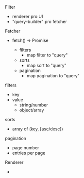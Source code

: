 Filter

- renderer pro UI
- "query-builder" pro fetcher

Fetcher

- fetch() -> Promise<data>
  - filters
    - map filter to "query"
  - sorts
    - map sort to "query"
  - pagination
    - map pagination to "query"

filters

- key
- value
  - string/number
  - object/array

sorts

- array of (key, [asc/desc])

pagination

- page number
- entries per page

Renderer

-
